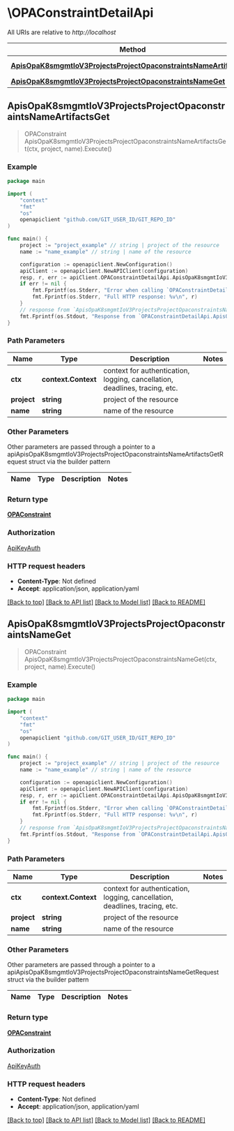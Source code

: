 # \OPAConstraintDetailApi

All URIs are relative to *http://localhost*

Method | HTTP request | Description
------------- | ------------- | -------------
[**ApisOpaK8smgmtIoV3ProjectsProjectOpaconstraintsNameArtifactsGet**](OPAConstraintDetailApi.md#ApisOpaK8smgmtIoV3ProjectsProjectOpaconstraintsNameArtifactsGet) | **Get** /apis/opa.k8smgmt.io/v3/projects/{project}/opaconstraints/{name}/artifacts | 
[**ApisOpaK8smgmtIoV3ProjectsProjectOpaconstraintsNameGet**](OPAConstraintDetailApi.md#ApisOpaK8smgmtIoV3ProjectsProjectOpaconstraintsNameGet) | **Get** /apis/opa.k8smgmt.io/v3/projects/{project}/opaconstraints/{name} | 



## ApisOpaK8smgmtIoV3ProjectsProjectOpaconstraintsNameArtifactsGet

> OPAConstraint ApisOpaK8smgmtIoV3ProjectsProjectOpaconstraintsNameArtifactsGet(ctx, project, name).Execute()





### Example

```go
package main

import (
    "context"
    "fmt"
    "os"
    openapiclient "github.com/GIT_USER_ID/GIT_REPO_ID"
)

func main() {
    project := "project_example" // string | project of the resource
    name := "name_example" // string | name of the resource

    configuration := openapiclient.NewConfiguration()
    apiClient := openapiclient.NewAPIClient(configuration)
    resp, r, err := apiClient.OPAConstraintDetailApi.ApisOpaK8smgmtIoV3ProjectsProjectOpaconstraintsNameArtifactsGet(context.Background(), project, name).Execute()
    if err != nil {
        fmt.Fprintf(os.Stderr, "Error when calling `OPAConstraintDetailApi.ApisOpaK8smgmtIoV3ProjectsProjectOpaconstraintsNameArtifactsGet``: %v\n", err)
        fmt.Fprintf(os.Stderr, "Full HTTP response: %v\n", r)
    }
    // response from `ApisOpaK8smgmtIoV3ProjectsProjectOpaconstraintsNameArtifactsGet`: OPAConstraint
    fmt.Fprintf(os.Stdout, "Response from `OPAConstraintDetailApi.ApisOpaK8smgmtIoV3ProjectsProjectOpaconstraintsNameArtifactsGet`: %v\n", resp)
}
```

### Path Parameters


Name | Type | Description  | Notes
------------- | ------------- | ------------- | -------------
**ctx** | **context.Context** | context for authentication, logging, cancellation, deadlines, tracing, etc.
**project** | **string** | project of the resource | 
**name** | **string** | name of the resource | 

### Other Parameters

Other parameters are passed through a pointer to a apiApisOpaK8smgmtIoV3ProjectsProjectOpaconstraintsNameArtifactsGetRequest struct via the builder pattern


Name | Type | Description  | Notes
------------- | ------------- | ------------- | -------------



### Return type

[**OPAConstraint**](OPAConstraint.md)

### Authorization

[ApiKeyAuth](../README.md#ApiKeyAuth)

### HTTP request headers

- **Content-Type**: Not defined
- **Accept**: application/json, application/yaml

[[Back to top]](#) [[Back to API list]](../README.md#documentation-for-api-endpoints)
[[Back to Model list]](../README.md#documentation-for-models)
[[Back to README]](../README.md)


## ApisOpaK8smgmtIoV3ProjectsProjectOpaconstraintsNameGet

> OPAConstraint ApisOpaK8smgmtIoV3ProjectsProjectOpaconstraintsNameGet(ctx, project, name).Execute()





### Example

```go
package main

import (
    "context"
    "fmt"
    "os"
    openapiclient "github.com/GIT_USER_ID/GIT_REPO_ID"
)

func main() {
    project := "project_example" // string | project of the resource
    name := "name_example" // string | name of the resource

    configuration := openapiclient.NewConfiguration()
    apiClient := openapiclient.NewAPIClient(configuration)
    resp, r, err := apiClient.OPAConstraintDetailApi.ApisOpaK8smgmtIoV3ProjectsProjectOpaconstraintsNameGet(context.Background(), project, name).Execute()
    if err != nil {
        fmt.Fprintf(os.Stderr, "Error when calling `OPAConstraintDetailApi.ApisOpaK8smgmtIoV3ProjectsProjectOpaconstraintsNameGet``: %v\n", err)
        fmt.Fprintf(os.Stderr, "Full HTTP response: %v\n", r)
    }
    // response from `ApisOpaK8smgmtIoV3ProjectsProjectOpaconstraintsNameGet`: OPAConstraint
    fmt.Fprintf(os.Stdout, "Response from `OPAConstraintDetailApi.ApisOpaK8smgmtIoV3ProjectsProjectOpaconstraintsNameGet`: %v\n", resp)
}
```

### Path Parameters


Name | Type | Description  | Notes
------------- | ------------- | ------------- | -------------
**ctx** | **context.Context** | context for authentication, logging, cancellation, deadlines, tracing, etc.
**project** | **string** | project of the resource | 
**name** | **string** | name of the resource | 

### Other Parameters

Other parameters are passed through a pointer to a apiApisOpaK8smgmtIoV3ProjectsProjectOpaconstraintsNameGetRequest struct via the builder pattern


Name | Type | Description  | Notes
------------- | ------------- | ------------- | -------------



### Return type

[**OPAConstraint**](OPAConstraint.md)

### Authorization

[ApiKeyAuth](../README.md#ApiKeyAuth)

### HTTP request headers

- **Content-Type**: Not defined
- **Accept**: application/json, application/yaml

[[Back to top]](#) [[Back to API list]](../README.md#documentation-for-api-endpoints)
[[Back to Model list]](../README.md#documentation-for-models)
[[Back to README]](../README.md)


